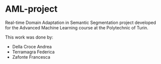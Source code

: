 # AML-project
Real-time Domain Adaptation in  Semantic Segmentation project developed for the Advanced Machine Learning course at the Polytechnic of Turin.

This work was done by:
* Della Croce Andrea
* Terramagra Federica
* Zafonte Francesca
